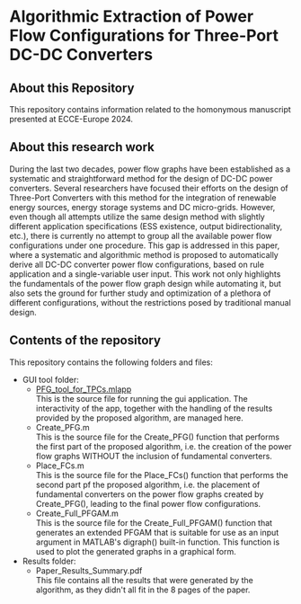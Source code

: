 # Algorithmic Extraction of Power Flow Configurations for Three-Port DC-DC Converters

## About this Repository

This repository contains information related to the homonymous manuscript presented at ECCE-Europe 2024.

## About this research work

During the last two decades, power flow graphs have been established as a systematic and straightforward method for the design of DC-DC power converters. Several researchers have focused their efforts on the design of Three-Port Converters with this method for the integration of renewable energy sources, energy storage systems and DC micro-grids. However, even though all attempts utilize the same design method with slightly different application specifications (ESS existence, output bidirectionality, etc.), there is currently no attempt to group all the available power flow configurations under one procedure. This gap is addressed in this paper, where a systematic and algorithmic method is proposed to automatically derive all DC-DC converter power flow configurations, based on rule application and a single-variable user input. This work not only highlights the fundamentals of the power flow graph design while automating it, but also sets the ground for further study and optimization of a plethora of different configurations, without the restrictions posed by traditional manual design.

## Contents of the repository

This repository contains the following folders and files:
- GUI tool folder:
  -   <ins>PFG_tool_for_TPCs.mlapp</ins>\
      This is the source file for running the gui application. The interactivity of the app, together with the handling of the results provided by the proposed algorithm, are managed here.
  -   Create_PFG.m\
      This is the source file for the Create_PFG() function that performs the first part of the proposed algorithm, i.e. the creation of the power flow graphs WITHOUT the inclusion of fundamental converters. 
  -   Place_FCs.m\
      This is the source file for the Place_FCs() function that performs the second part pf the proposed algorithm, i.e. the placement of fundamental converters on the power flow graphs created by Create_PFG(), leading to the final power flow configurations.
  -   Create_Full_PFGAM.m\
      This is the source file for the Create_Full_PFGAM() function that generates an extended PFGAM that is suitable for use as an input argument in MATLAB's digraph() built-in function. This function is used to plot the generated graphs in a graphical form.
- Results folder:
  -   Paper_Results_Summary.pdf\
      This file contains all the results that were generated by the algorithm, as they didn't all fit in the 8 pages of the paper.
